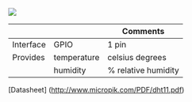 ![](http://whitecatboard.org/git/dht11.jpg)

|              |             | Comments                   |
|--------------|-------------|----------------------------|
| Interface    | GPIO        | 1 pin                      |
| Provides     | temperature | celsius degrees            |
|              | humidity    | % relative humidity        |

[Datasheet] (http://www.micropik.com/PDF/dht11.pdf)